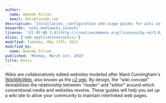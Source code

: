 ```yaml
---
author:
  name: Amanda Folson
  email: docs@linode.com
description: 'Installation, configuration and usage guides for wiki software.'
keywords: 'wiki,mediawiki,ikiwiki'
license: '[CC BY-ND 3.0](http://creativecommons.org/licenses/by-nd/3.0/us/)'
alias: ['web-applications/wikis/']
modified: Tuesday, May 17th, 2011
modified_by:
  name: Amanda Folson
published: 'Monday, March 1st, 2010'
title: Wikis
---
```


Wikis are collaboratively edited websites modeled after Ward Cunningham's [WikiWikiWeb](http://www.c2.com/cgi-bin/wiki?WikiWikiWeb), also known as the [c2 wiki](http://c2.com/cgi/wiki). By design, the "wiki concept" destabilizes the relationship between "reader" and "editor" around which conventional media and websites revolve. These guides will help you set up a wiki site to allow your community to maintain interlinked web pages.
